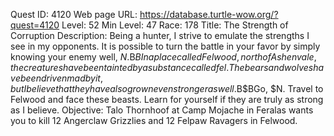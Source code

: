 Quest ID: 4120
Web page URL: https://database.turtle-wow.org/?quest=4120
Level: 52
Min Level: 47
Race: 178
Title: The Strength of Corruption
Description: Being a hunter, I strive to emulate the strengths I see in my opponents. It is possible to turn the battle in your favor by simply knowing your enemy well, $N.$B$BIn a place called Felwood, north of Ashenvale, the creatures have been tainted by a substance called fel. The bears and wolves have been driven mad by it, but I believe that they have also grown even stronger as well.$B$BGo, $N. Travel to Felwood and face these beasts. Learn for yourself if they are truly as strong as I believe.
Objective: Talo Thornhoof at Camp Mojache in Feralas wants you to kill 12 Angerclaw Grizzlies and 12 Felpaw Ravagers in Felwood.
